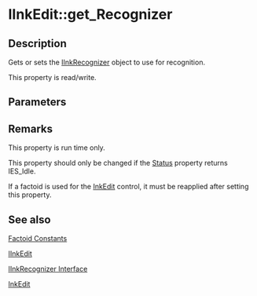 # IInkEdit::get_Recognizer

## Description

Gets or sets the [IInkRecognizer](https://learn.microsoft.com/windows/desktop/api/msinkaut/nn-msinkaut-iinkrecognizer) object to use for recognition.

This property is read/write.

## Parameters

## Remarks

This property is run time only.

This property should only be changed if the [Status](https://learn.microsoft.com/windows/desktop/api/inked/nf-inked-iinkedit-get_status) property returns IES_Idle.

If a factoid is used for the [InkEdit](https://learn.microsoft.com/windows/desktop/tablet/inkedit-control-reference) control, it must be reapplied after setting this property.

## See also

[Factoid Constants](https://learn.microsoft.com/windows/desktop/tablet/factoid-constants)

[IInkEdit](https://learn.microsoft.com/windows/win32/api/inked/nn-inked-iinkedit)

[IInkRecognizer Interface](https://learn.microsoft.com/windows/desktop/api/msinkaut/nn-msinkaut-iinkrecognizer)

[InkEdit](https://learn.microsoft.com/windows/desktop/tablet/inkedit-control-reference)